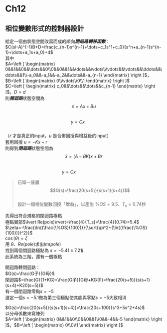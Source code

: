 
# Ch12

## 相位變數形式的控制器設計

給定一個由狀態空間改寫而成的順向***開迴路轉移函數***：  
$C(sI-A)^{-1}B+D=\frac{c_{n-1}s^{n-1}+\dots+c_1s^1+c_0}{s^n+a_{n-1}s^{n-1}+\dots+a_1s+a_0}+d$  
其中  
$A=\left [ \begin{matrix} 0&&1&&0&&\dots&&0\\0&&0&&1&&\dots&&\vdots\\\vdots&&\vdots&&\ddots&&\ddots&&1\\-a_0&&-a_1&&-a_2&&\dots&&-a_{n-1} \end{matrix} \right ]$，$B=\left [ \begin{matrix} 0\\\vdots\\0\\1 \end{matrix} \right ]$  
$C=\left [ \begin{matrix} c_0&&\dots&&\dots&&c_{n-1} \end{matrix} \right ]$，$D=d$  
則***開迴路***狀態空間為  
$$\dot{x}=Ax+Bu$$  
$$y=Cx\qquad\ \,$$  
（$r$ 才是真正的input，$u$ 是合併回授與增益後的input）  
套用回授 $u=-Kx+r$  
則得到***閉迴路***狀態空間為  
$$\dot{x}=(A-BK)x+Br$$  
$$y=Cx\qquad\qquad\qquad$$

>已知一裝置  
>$$G(s)=\frac{20(s+5)}{s(s+1)(s+4)}$$  
>設計一個相位變數回授「增益」，以產生 $\%OS=9.5$、$T_s=0.74$秒  

先得出符合規格的閉迴路極點  
極點實部$\lvert Re(pole)\rvert=\frac{4}{T_s}=\frac{4}{0.74}=5.4$  
$\zeta=-\frac{\ln{(\frac{\%OS}{100})}}{\sqrt{\pi^2+(\ln{(\frac{\%OS}{100})})^2}}$  
$\cos(\theta)=\zeta$  
用 $\theta$、$Re(pole)$求出$Im(pole)$  
找到兩個閉迴路極點為 $s=-5.41\pm 7.21j$  
此系統為三階，還有一個極點

開迴路轉閉迴路：  
$G(s)=\frac{G子}{G母}$  
閉迴路$=\frac{G}{1+KG}=\frac{G子}{G母+KG子}=\frac{20(s+5)}{s(s+1)(s+4)+K20(s+5)}$  
有一個閉迴路零點$s=-5$  
選定一個$s=-5.1$做為第三個極點使其能與零點$s=-5$大致相消  

$G(s)=\frac{20(s+5)}{s(s+1)(s+4)}=\frac{20s+100}{s^3+5s^2+4s}$  
以分母係數來寫陣列  
$A=\left [ \begin{matrix} 0&&1&&0\\0&&0&&1\\0&&-4&&-5 \end{matrix} \right ]$，$B=\left [ \begin{matrix} 0\\0\\1 \end{matrix} \right ]$

<!-- >1.
>$\frac{20(s+5)}{s(s+1)(s+4)+K20(s+5)}=\frac{20s+100}{s^3+5s^2+(4+20K)s+100K}=\frac{C(s)}{R(s)}$  
>$\Rightarrow\frac{20}{s^3+5s^2+(4+20K)s+100K}\times(s+5)=\frac{W(s)}{R(s)}\times\frac{C(s)}{W(s)}$  
>$\Rightarrow\begin{cases} (s^3+5s^2+(4+20K)s+100K)W(s)=20R(s) \\ C(s)=(s+5)W(s) \end{cases}$  
>在零初始值下反拉氏轉換  
>$\overset{...}{w}+5\ddot{w}+(4+20K)\dot{w}+100Kw=20r　　‧‧‧‧‧‧‧‧‧‧‧‧①$  
>$c=\dot{w}+5w$  
>改寫為狀態空間  
>$\begin{matrix} x_1=w \\ x_2=\dot{w} \\ x_3=\ddot{w} \end{matrix}\xrightarrow{兩邊微分}\begin{matrix} \dot{x_1}=\dot{w}=\qquad\qquad\qquad\qquad\quad\ \  \ x_2\ （取自左邊x_2=\dot{w}）\quad\, \\ \ddot{x_2}=\ddot{w}=\qquad\qquad\qquad\qquad\qquad\qquad\,\ \  x_3\,\ \ \qquad\qquad\qquad\quad \\ \overset{...}{x_3}=\overset{...}{w}=-100Kx_1-(4+20K)x_2-5x_3+20r（取自①） \end{matrix}$  
>$y=c=x_2+5x_1$  
>$\Rightarrow \left [ \begin{matrix} \dot{x_1}\\\dot{x_2}\\\dot{x_3} \end{matrix} \right ]=\left [ \begin{matrix} 0&&1&&0\\0&&0&&1\\-100K&&-(4+20K)&&-5 \end{matrix} \right ]\left [ \begin{matrix} x_1\\x_2\\x_3 \end{matrix} \right ]+\left [ \begin{matrix} 0\\0\\20 \end{matrix} \right ]r$  
>考慮到回授 $r\Rightarrow r-y = r-c$  
>$\Rightarrow \left [ \begin{matrix} \dot{x_1}\\\dot{x_2}\\\dot{x_3} \end{matrix} \right ]=\left [ \begin{matrix} 0&&1&&0\\0&&0&&1\\-100K&&-(4+20K)&&-5 \end{matrix} \right ]\left [ \begin{matrix} x_1\\x_2\\x_3 \end{matrix} \right ]+\left [ \begin{matrix} 0\\0\\20 \end{matrix} \right ](r-c)$  
>$y=\left [ \begin{matrix} 5&&1 \end{matrix} \right ]\left [ \begin{matrix} x_1\\x_2 \end{matrix} \right ]$  

>2.
>![訊號流程圖基底](res/../.res/ch12/signal1.png)  

$20\qquad -5\qquad -100K\qquad -(4+20K)\qquad 5$ -->
